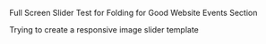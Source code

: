 Full Screen Slider Test for Folding for Good Website Events Section

Trying to create a responsive image slider template
